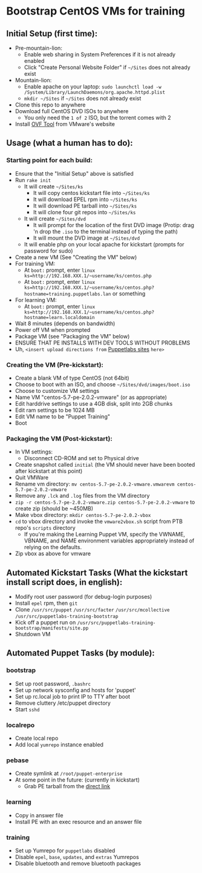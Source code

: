# Bootstrap CentOS VMs for training

## Initial Setup (first time):
- Pre-mountain-lion:
    - Enable web sharing in System Preferences if it is not already enabled
    - Click "Create Personal Website Folder" if `~/Sites` does not already exist
- Mountain-lion:
    - Enable apache on your laptop: `sudo launchctl load -w /System/Library/LaunchDaemons/org.apache.httpd.plist`
    - `mkdir ~/Sites` if `~/Sites` does not already exist
- Clone this repo to anywhere
- Download full CentOS DVD ISOs to anywhere
    - You only need the `1 of 2` ISO, but the torrent comes with 2
- Install [OVF Tool](http://www.vmware.com/resources/techresources/1013) from VMware's website

## Usage (what a human has to do):

### Starting point for each build:
- Ensure that the "Initial Setup" above is satisfied
- Run `rake init`
    - It will create `~/Sites/ks`
        - It will copy centos kickstart file into `~/Sites/ks`
        - It will download EPEL rpm into `~/Sites/ks`
        - It will download PE tarball into `~/Sites/ks`
        - It will clone four git repos into `~/Sites/ks`
    - It will create `~/Sites/dvd`
        - It will prompt for the location of the first DVD image (Protip: drag 'n drop the `.iso` to the terminal instead of typing the path)
        - It will mount the DVD image at `~/Sites/dvd`
    - It will enable php on your local apache for kickstart (prompts for password for sudo)
- Create a new VM (See "Creating the VM" below)
- For training VM:
    - At `boot:` prompt, enter `linux ks=http://192.168.XXX.1/~username/ks/centos.php`
    - At `boot:` prompt, enter `linux ks=http://192.168.XXX.1/~username/ks/centos.php?hostname=training.puppetlabs.lan` or something
- For learning VM:
    - At `boot:` prompt, enter `linux ks=http://192.168.XXX.1/~username/ks/centos.php?hostname=learn.localdomain`
- Wait 8 minutes (depends on bandwidth)
- Power off VM when prompted
- Package VM (see "Packaging the VM" below)
- ENSURE THAT PE INSTALLS WITH DEV TOOLS WITHOUT PROBLEMS
- Uh, `<insert upload directions from` [Puppetlabs sites](https://sites.google.com/a/puppetlabs.com/main/teams/professional-services/training/editing-the-training-vm) `here>`

### Creating the VM (Pre-kickstart):
- Create a blank VM of type CentOS (not 64bit)
- Choose to boot with an ISO, and choose `~/Sites/dvd/images/boot.iso`
- Choose to customize VM settings
- Name VM "centos-5.7-pe-2.0.2-vmware" (or as appropriate)
- Edit harddrive settings to use a 4GB disk, split into 2GB chunks
- Edit ram settings to be 1024 MB
- Edit VM name to be "Puppet Training"
- Boot

### Packaging the VM (Post-kickstart):
- In VM settings:
    - Disconnect CD-ROM and set to Physical drive
- Create snapshot called `initial` (the VM should never have been booted after kickstart at this point)
- Quit VMWare
- Rename vm directory: `mv centos-5.7-pe-2.0.2-vmware.vmwarevm centos-5.7-pe-2.0.2-vmware`
- Remove any `.lck` and `.log` files from the VM directory
- `zip -r centos-5.7-pe-2.0.2-vmware.zip centos-5.7-pe-2.0.2-vmware` to create zip (should be ~450MB)
- Make vbox directory: `mkdir centos-5.7-pe-2.0.2-vbox`
- `cd` to vbox directory and invoke the `vmware2vbox.sh` script from PTB repo's `scripts` directory
    - If you're making the Learning Puppet VM, specify the VWNAME, VBNAME, and NAME environment variables appropriately instead of relying on the defaults.
- Zip vbox as above for vmware

## Automated Kickstart Tasks (What the kickstart install script does, in english):
- Modify root user password (for debug-login purposes)
- Install `epel` rpm, then `git`
- Clone `/usr/src/puppet` `/usr/src/facter` `/usr/src/mcollective` `/usr/src/puppetlabs-training-bootstrap`
- Kick off a puppet run on `/usr/src/puppetlabs-training-bootstrap/manifests/site.pp`
- Shutdown VM

## Automated Puppet Tasks (by module):
### bootstrap
- Set up root password, `.bashrc`
- Set up network sysconfig and hosts for 'puppet'
- Set up rc.local job to print IP to TTY after boot
- Remove cluttery /etc/puppet directory
- Start `sshd`

### localrepo
- Create local repo
- Add local `yumrepo` instance enabled

### pebase
- Create symlink at `/root/puppet-enterprise`
- At some point in the future: (currently in kickstart)
    - Grab PE tarball from the [direct link](https://pm.puppetlabs.com/puppet-enterprise/2.0.2/puppet-enterprise-2.0.2-el-5-i386.tar.gz)

### learning
- Copy in answer file
- Install PE with an exec resource and an answer file

### training
- Set up Yumrepo for `puppetlabs` disabled
- Disable `epel`, `base`, `updates`, and `extras`  Yumrepos
- Disable bluetooth and remove bluetooth packages

